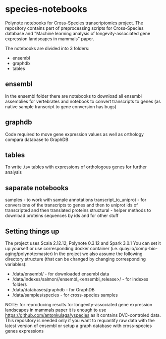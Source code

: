 # species-notebooks

Polynote notebooks for Cross-Species transcriptomics project.
The repository contains part of preprocessing scripts for Cross-Species database and "Machine learning analysis of longevity-associated gene expression landscapes in mammals" paper.

The notebooks are divided into 3 folders:
* ensembl
* graphdb
* tables

ensembl
-------

In the ensembl folder there are notebooks to download all ensembl assemblies for vertebrates and notebook to convert transcripts to genes (as native sample transcript to gene conversion has bugs)

graphdb
-------
Code required to move gene expression values as well as orthology compara database to GraphDB

tables
------
To write .tsv tables with expressions of orthologous genes for further analysis

saparate notebooks
------------------
samples - to work with sample annotations
transcript_to_uniprot - for conversions of the transcripts to genes and then to uniprot ids of transcripted and then translated proteins
structural - helper methods to download proteins sequences by ids and for other stuff


Setting things up
-----------------

The project uses Scala 2.12.12, Polynote 0.3.12 and Spark 3.0.1 
You can set it up yourself or use corresponding docker container (i.e. quay.io/comp-bio-aging/polynote:master)
In the project we also assume the following directory structure 
(that can be changed by changing corresponding variables):
* /data/ensembl/<release> - for downloaded ensembl data
* /data/indexes/salmon/<version>/ensembl_<ensembl_release>/ - for indexes folders
* /data/databases/graphdb - for GraphDB
* /data/samples/species - for cross-species samples

NOTE: for reproducing results for longevity-associated gene expression landscapes in mammals paper it is enough to use https://github.com/antonkulaga/yspecies as it contains DVC-controled data. This repository is needed only if you want to requantify raw data with the latest version of ensembl or setup a graph database with cross-species genes expressions